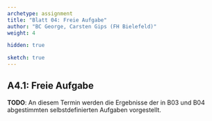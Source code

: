 ```yaml
---
archetype: assignment
title: "Blatt 04: Freie Aufgabe"
author: "BC George, Carsten Gips (FH Bielefeld)"
weight: 4

hidden: true

sketch: true
---
```



## A4.1: Freie Aufgabe

**TODO**: An diesem Termin werden die Ergebnisse der in B03 und B04 abgestimmten selbstdefinierten Aufgaben vorgestellt.
